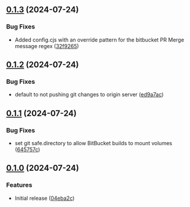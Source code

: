 ## [0.1.3](https://github.com/devops-consultants/conventional-changelog-release/compare/v0.1.2...v0.1.3) (2024-07-24)


### Bug Fixes

* Added config.cjs with an override pattern for the bitbucket PR Merge message regex ([32f9265](https://github.com/devops-consultants/conventional-changelog-release/commit/32f9265f743dd31070b56218336c0304a7fc45f1))

## [0.1.2](https://github.com/devops-consultants/conventional-changelog-release/compare/v0.1.1...v0.1.2) (2024-07-24)


### Bug Fixes

* default to not pushing git changes to origin server ([ed9a7ac](https://github.com/devops-consultants/conventional-changelog-release/commit/ed9a7ac863999a28d31d266f0f7761f3e4c4bd31))

## [0.1.1](https://github.com/devops-consultants/conventional-changelog-release/compare/v0.1.0...v0.1.1) (2024-07-24)


### Bug Fixes

* set git safe.directory to allow BitBucket builds to mount volumes ([645757c](https://github.com/devops-consultants/conventional-changelog-release/commit/645757ca1b7acfdb26b968a97cc2f121cb647c65))

## [0.1.0](https://github.com/devops-consultants/conventional-changelog-release/compare/04eba2ce932192ddbc0c867c34730294e4c1cdc4...v0.1.0) (2024-07-24)


### Features

* Initial release ([04eba2c](https://github.com/devops-consultants/conventional-changelog-release/commit/04eba2ce932192ddbc0c867c34730294e4c1cdc4))

